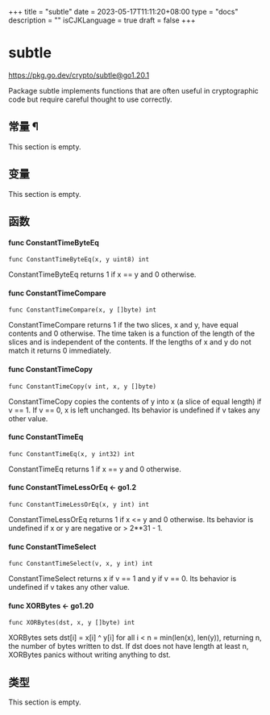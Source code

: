 +++
title = "subtle"
date = 2023-05-17T11:11:20+08:00
type = "docs"
description = ""
isCJKLanguage = true
draft = false
+++
# subtle

https://pkg.go.dev/crypto/subtle@go1.20.1



Package subtle implements functions that are often useful in cryptographic code but require careful thought to use correctly.











## 常量 ¶

This section is empty.

## 变量

This section is empty.

## 函数

#### func ConstantTimeByteEq 

```
func ConstantTimeByteEq(x, y uint8) int
```

ConstantTimeByteEq returns 1 if x == y and 0 otherwise.

#### func ConstantTimeCompare 

```
func ConstantTimeCompare(x, y []byte) int
```

ConstantTimeCompare returns 1 if the two slices, x and y, have equal contents and 0 otherwise. The time taken is a function of the length of the slices and is independent of the contents. If the lengths of x and y do not match it returns 0 immediately.

#### func ConstantTimeCopy 

```
func ConstantTimeCopy(v int, x, y []byte)
```

ConstantTimeCopy copies the contents of y into x (a slice of equal length) if v == 1. If v == 0, x is left unchanged. Its behavior is undefined if v takes any other value.

#### func ConstantTimeEq 

```
func ConstantTimeEq(x, y int32) int
```

ConstantTimeEq returns 1 if x == y and 0 otherwise.

#### func ConstantTimeLessOrEq  <- go1.2

```
func ConstantTimeLessOrEq(x, y int) int
```

ConstantTimeLessOrEq returns 1 if x <= y and 0 otherwise. Its behavior is undefined if x or y are negative or > 2**31 - 1.

#### func ConstantTimeSelect 

```
func ConstantTimeSelect(v, x, y int) int
```

ConstantTimeSelect returns x if v == 1 and y if v == 0. Its behavior is undefined if v takes any other value.

#### func XORBytes  <- go1.20

```
func XORBytes(dst, x, y []byte) int
```

XORBytes sets dst[i] = x[i] ^ y[i] for all i < n = min(len(x), len(y)), returning n, the number of bytes written to dst. If dst does not have length at least n, XORBytes panics without writing anything to dst.

## 类型

This section is empty.